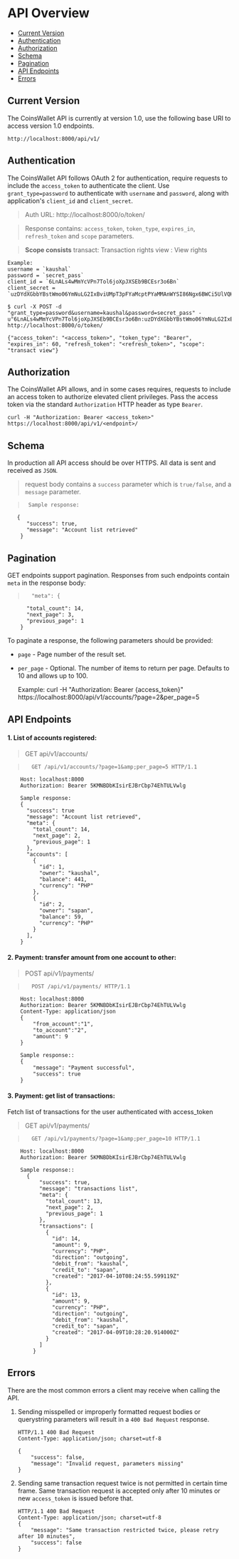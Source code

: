 # API Overview

- [Current Version](#current-version)
- [Authentication](#authentication)
- [Authorization](#authorization)
- [Schema](#schema)
- [Pagination](#pagination)
- [API Endpoints](#api-endpoints)
- [Errors](#errors)


## Current Version

The CoinsWallet API is currently at version 1.0, use the following base URI to access version 1.0 endpoints.

    http://localhost:8000/api/v1/

## Authentication

The CoinsWallet API follows OAuth 2 for authentication, require requests to include the `access_token` to authenticate the client. 
Use `grant_type=password` to authenticate with `username` and `password`, along with application's `client_id` and `client_secret`.
    
> Auth URL: http://localhost:8000/o/token/

> Response contains: `access_token`, `token_type`, `expires_in`, `refresh_token` and `scope` parameters.

> __Scope consists__
    transact: Transaction rights
    view : View rights

    Example:
    username = `kaushal`
    password = `secret_pass`
    client_id = `6LnALs4wMmYcVPn7Tol6joXpJXSEb9BCEsr3o6Bn`
    client_secret = `uzDYdXGbbYBstWmo06YmNuLG2IxBviUMpT3pFYaMcptPYaMMAnWYSI86Ngx6BWCi5UlVQHcUYjP0HPbDONGycD6fYJN75TAYfDeWptFcYM8zDdpZTaXfwg4s9KXJBKJl`
    
    $ curl -X POST -d "grant_type=password&username=kaushal&password=secret_pass" -u"6LnALs4wMmYcVPn7Tol6joXpJXSEb9BCEsr3o6Bn:uzDYdXGbbYBstWmo06YmNuLG2IxBviUMpT3pFYaMcptPYaMMAnWYSI86Ngx6BWCi5UlVQHcUYjP0HPbDONGycD6fYJN75TAYfDeWptFcYM8zDdpZTaXfwg4s9KXJBKJl" http://localhost:8000/o/token/
    
    {"access_token": "<access_token>", "token_type": "Bearer", "expires_in": 60, "refresh_token": "<refresh_token>", "scope": "transact view"}
    
## Authorization

The CoinsWallet API allows, and in some cases requires, requests to include an access token to authorize elevated client privileges. Pass the access token via the standard `Authorization` HTTP header as type `Bearer`.

    curl -H "Authorization: Bearer <access_token>" https://localhost:8000/api/v1/<endpoint>/

## Schema

In production all API access should be over HTTPS. All data is sent and received as `JSON`.

> request body contains a `success` parameter which is `true/false`, and a `message` parameter.
 
>      Sample response: 
       {
          "success": true,
          "message": "Account list retrieved"
        }
        
## Pagination

GET endpoints support pagination. Responses from such endpoints contain `meta` in the response body:
 
>       "meta": {
          "total_count": 14,
          "next_page": 3,
          "previous_page": 1
        }

To paginate a response, the following parameters should be provided:

- `page` - Page number of the result set.

- `per_page` - Optional. The number of items to return per page. Defaults to 10 and allows up to 100.


    Example:
    curl -H "Authorization: Bearer {access_token}" https://localhost:8000/api/v1/accounts/?page=2&per_page=5


## API Endpoints

#### 1. List of accounts registered:
> GET api/v1/accounts/

>       GET /api/v1/accounts/?page=1&amp;per_page=5 HTTP/1.1
        Host: localhost:8000
        Authorization: Bearer 5KMNBDbKIsirEJBrCbp74EhTULVwlg
        
        Sample response:
        {
          "success": true
          "message": "Account list retrieved",
          "meta": {
            "total_count": 14,
            "next_page": 2,
            "previous_page": 1
          },
          "accounts": [
            {
              "id": 1,
              "owner": "kaushal",
              "balance": 441,
              "currency": "PHP"
            },
            {
              "id": 2,
              "owner": "sapan",
              "balance": 59,
              "currency": "PHP"
            }
          ],
        }


#### 2. Payment: transfer amount from one account to other:
> POST api/v1/payments/

>       POST /api/v1/payments/ HTTP/1.1
        Host: localhost:8000
        Authorization: Bearer 5KMNBDbKIsirEJBrCbp74EhTULVwlg
        Content-Type: application/json
        {
            "from_account":"1",
            "to_account":"2",
            "amount": 9
        }
        
        Sample response::
        {
            "message": "Payment successful",
            "success": true
        }
        
#### 3. Payment: get list of transactions:
Fetch list of transactions for the user authenticated with access_token
> GET api/v1/payments/

>       GET /api/v1/payments/?page=1&amp;per_page=10 HTTP/1.1
        Host: localhost:8000
        Authorization: Bearer 5KMNBDbKIsirEJBrCbp74EhTULVwlg
        
        Sample response::
          {     
              "success": true,
              "message": "transactions list",
              "meta": {
                "total_count": 13,
                "next_page": 2,
                "previous_page": 1
              },
              "transactions": [
                {
                  "id": 14,
                  "amount": 9,
                  "currency": "PHP",
                  "direction": "outgoing",
                  "debit_from": "kaushal",
                  "credit_to": "sapan",
                  "created": "2017-04-10T08:24:55.599119Z"
                },
                {
                  "id": 13,
                  "amount": 9,
                  "currency": "PHP",
                  "direction": "outgoing",
                  "debit_from": "kaushal",
                  "credit_to": "sapan",
                  "created": "2017-04-09T10:28:20.914000Z"
                }
              ]
            }
  
## Errors

There are the most common errors a client may receive when calling the API.

1. Sending misspelled or improperly formatted request bodies or querystring parameters will result in a `400 Bad Request` response.
    
    ```http
    HTTP/1.1 400 Bad Request
    Content-Type: application/json; charset=utf-8

    {
        "success": false,
        "message": "Invalid request, parameters missing"
    }
    ```

2. Sending same transaction request twice is not permitted in certain time frame.
Same transaction request is accepted only after 10 minutes or new `access_token` is issued before that.
    
    ```http
    HTTP/1.1 400 Bad Request
    Content-Type: application/json; charset=utf-8
    {
        "message": "Same transaction restricted twice, please retry after 10 minutes",
        "success": false
    }
    ```
